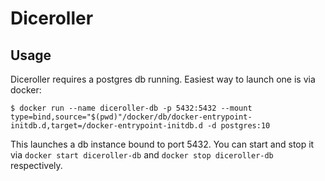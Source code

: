 # Diceroller

## Usage
Diceroller requires a postgres db running. Easiest way to launch one is via docker:

```
$ docker run --name diceroller-db -p 5432:5432 --mount type=bind,source="$(pwd)"/docker/db/docker-entrypoint-initdb.d,target=/docker-entrypoint-initdb.d -d postgres:10
```

This launches a db instance bound to port 5432. You can start and stop it via `docker start diceroller-db` and `docker stop diceroller-db` respectively.
